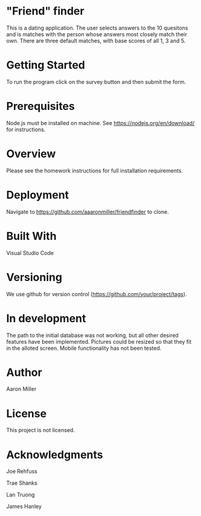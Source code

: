 # "Friend" finder
 
This is a dating application. The user selects answers to the 10 quesitons and is matches with the person whose answers most closely match their own. There are three default matches, with base scores of all 1, 3 and 5.

# Getting Started

To run the program click on the survey button and then submit the form.


# Prerequisites
Node.js must be installed on machine. See https://nodejs.org/en/download/ for instructions.

# Overview
Please see the homework instructions for full installation requirements. 

# Deployment
Navigate to https://github.com/aaaronmiller/friendfinder to clone.

# Built With
Visual Studio Code

# Versioning
We use github for version control (https://github.com/your/project/tags).

# In development
The path to the initial database was not working, but all other desired features have been implemented. Pictures could be resized so that they fit in the alloted screen. Mobile functionality has not been tested.

# Author
Aaron Miller

# License
This project is not licensed.

# Acknowledgments

Joe Rehfuss

Trae Shanks

Lan Truong

James Hanley
